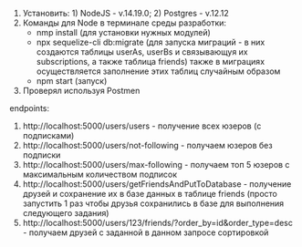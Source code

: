 1. Установить: 1) NodeJS - v.14.19.0;
               2) Postgres - v.12.12
2. Команды для Node в терминале среды разработки:
    - nmp install (для установки нужных модулей)
    - npx sequelize-cli db:migrate (для запуска миграций - в них создаются
      таблицы userAs, userBs и связывающуя их subscriptions, а также таблица friends) 
      также в миграциях осуществляется заполнение этих таблиц случайным образом
    - npm start (запуск)
3. Проверял используя Postmen

endpoints:

1. http://localhost:5000/users/users - получение всех юзеров (с подписками)
2. http://localhost:5000/users/not-following - получаем юзеров без подписки
3. http://localhost:5000/users/max-following - получаем топ 5 юзеров с максимальным 
количеством подписок
4. http://localhost:5000/users/getFriendsAndPutToDatabase - получение друзей 
и сохранение их в базе данных в таблице friends (просто запустить 1 раз чтобы друзья 
сохранились в базе для выполнения следующего задания)
5. http://localhost:5000/users/123/friends/?order_by=id&order_type=desc - получаем
   друзей с заданной в данном запросе сортировкой

